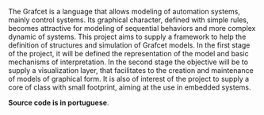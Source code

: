 The Grafcet is a language that allows modeling of automation systems, mainly control systems. Its graphical character, defined with simple rules, becomes attractive for modeling of sequential behaviors and more complex dynamic of systems. This project aims to supply a framework to help the definition of structures and simulation of Grafcet models. In the first stage of the project, it will be defined the representation of the model and basic mechanisms of interpretation. In the second stage the objective will be to supply a visualization layer, that facilitates to the creation and maintenance of models of graphical form. It is also of interest of the project to supply a core of class with small footprint, aiming at the use in embedded systems.

**Source code is in portuguese**.